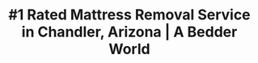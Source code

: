 ---
layout: location.njk
title: "#1 Rated Mattress Removal Service in Chandler, Arizona | A Bedder World"
description: "Professional mattress removal and disposal service in Chandler, Arizona. Innovation Hub eco-friendly disposal, next-day pickup, and competitive pricing. Call 720-263-6094 today!"
permalink: /mattress-removal/arizona/phoenix/chandler/
city: Chandler
state: Arizona
stateSlug: arizona
parentMetro: Phoenix
coordinates: 
  lat: 33.3062
  lng: -111.8413
pricing:
  startingPrice: 125
  single: 125
  queen: 125
  king: 135
  boxSpring: 30

neighborhoods: [
  {
    "name": "Downtown Chandler",
    "zipCodes": [
      "85224"
    ]
  },
  {
    "name": "Ocotillo",
    "zipCodes": [
      "85248"
    ]
  },
  {
    "name": "Sun Lakes",
    "zipCodes": [
      "85248"
    ]
  },
  {
    "name": "Ahwatukee Foothills",
    "zipCodes": [
      "85044",
      "85048"
    ]
  },
  {
    "name": "Pecos",
    "zipCodes": [
      "85225"
    ]
  },
  {
    "name": "Kyrene Corridor",
    "zipCodes": [
      "85224",
      "85226"
    ]
  },
  {
    "name": "Chandler Heights",
    "zipCodes": [
      "85249"
    ]
  },
  {
    "name": "Cooper Commons",
    "zipCodes": [
      "85286"
    ]
  },
  {
    "name": "Fulton Ranch",
    "zipCodes": [
      "85249"
    ]
  },
  {
    "name": "West Chandler",
    "zipCodes": [
      "85226"
    ]
  }
]
zipCodes: [
  "85224",
  "85225", 
  "85226",
  "85248",
  "85249",
  "85286"
]
recyclingPartners: [
  "Chandler Recycling Solid Waste Collection Center",
  "East Valley Environmental Services",
  "Waste Management Phoenix Metro",
  "Republic Services East Valley"
]
localRegulations: "Chandler requires proper disposal of mattresses through the city's bulk collection service or approved waste management companies. The city provides FREE curbside bulk collection every six weeks upon request. Items must be scheduled in advance at 480-782-3510."
nearbyCities: [
  {
    "name": "Phoenix",
    "slug": "phoenix",
    "distance": 18,
    "isSuburb": false
  },
  {
    "name": "Mesa",
    "slug": "mesa",
    "distance": 12,
    "isSuburb": true
  },
  {
    "name": "Tempe",
    "slug": "tempe",
    "distance": 10,
    "isSuburb": true
  },
  {
    "name": "Gilbert",
    "slug": "gilbert",
    "distance": 8,
    "isSuburb": true
  },
  {
    "name": "Scottsdale",
    "slug": "scottsdale",
    "distance": 15,
    "isSuburb": true
  },
  {
    "name": "Tucson",
    "slug": "tucson",
    "distance": 95,
    "isSuburb": false
  }
]

pageContent:
  heroDescription: "#1 rated mattress removal service in Chandler, Arizona. Professional pickup  We handle everything from downtown innovation district offices to Ocotillo master-planned communities. Serving 10+ neighborhoods throughout Arizona's Innovation Hub with full city compliance."
  aboutService: "Chandler's specialized mattress removal and environmental disposal experts, serving Arizona's fourth-largest city and premier Innovation Hub with unmatched tech-sector professionalism and sustainable practices. From the bustling downtown innovation district and Intel's Ocotillo campus to premier master-planned communities like Fulton Ranch and Sun Lakes, we deliver professional mattress collection across 10+ neighborhoods throughout Chandler's vibrant 280,000+ residents, maintaining strict compliance with city bulk collection regulations and environmental standards. Our Chandler team understands the distinctive needs of Arizona's Innovation Hub - from coordinating with major tech employers like Intel, Northrop Grumman, Wells Fargo, PayPal and Boeing to navigating the sophisticated expectations of master-planned communities and high-tech residential developments. Through partnerships with the Chandler Recycling Solid Waste Collection Center and East Valley Environmental Services, we guarantee responsible processing that meets all municipal standards while supporting Chandler's commitment to sustainable innovation and environmental leadership in the East Valley."
  serviceAreasIntro: "We provide comprehensive mattress pickup services throughout the greater Chandler area, covering all major neighborhoods from the innovation district to the master-planned communities:"
  regulationsCompliance: "Our service ensures full compliance with Chandler's bulk collection regulations and city waste management requirements, providing proper documentation for your records and handling all required disposal preparation steps for both residential and commercial properties."
  environmentalImpact: "Each Chandler mattress collection supports Arizona's Innovation Hub's commitment to environmental sustainability and desert conservation. Working alongside the Chandler Recycling Solid Waste Collection Center and certified recycling partners, we've successfully diverted substantial volumes of mattress materials away from Arizona landfills. Recovered components include steel spring systems, foam materials, cotton fabric layers, and hardwood frame structures - materials processed responsibly to minimize ecological impact while supporting Chandler's leadership role in sustainable innovation and environmental stewardship that protects the Sonoran Desert ecosystem."
  howItWorksScheduling: "Next-day slots available throughout Chandler and surrounding East Valley communities. We'll confirm via text message and coordinate any special access requirements for gated communities, tech campuses, or master-planned developments."
  howItWorksService: "Our fully licensed and insured Chandler crew handles complete mattress extraction from any location on your property, manages all city compliance requirements, and expertly navigates the unique challenges of Arizona's Innovation Hub including corporate campus protocols and master-planned community regulations."
  howItWorksDisposal: "Your mattress is processed through the Chandler Recycling Solid Waste Collection Center, East Valley Environmental Services, or certified recycling facilities for responsible material recovery and environmental protection."
  sidebarStats:
    mattressesRemoved: "4,782"

reviews:
  count: 203
  featured: [
  {
    "text": "We needed reliable mattress removal during our home upgrade and weren't sure about scheduling. A Bedder World had availability the next day and handled our pickup without any complications. Their crew was professional and completed the removal quickly and efficiently!",
    "author": "David T.",
    "neighborhood": "Ocotillo"
  },
  {
    "text": "Our community has specific guidelines for bulk item removal, and we needed a service that could work with our HOA requirements. A Bedder World coordinated seamlessly with our management office and completed the pickup professionally. Really impressed with their attention to detail!",
    "author": "Barbara M.",
    "neighborhood": "Sun Lakes"
  },
  {
    "text": "We needed a service that could handle both our community's access requirements and our environmental concerns. A Bedder World's commitment to sustainable disposal practices and professional service delivery really impressed us. They made the whole process seamless!",
    "author": "Dr. Amanda R.",
    "neighborhood": "Fulton Ranch"
  }
]
faqs: [
  {
    "question": "How quickly can you pick up my mattress in Chandler?",
    "answer": "We offer next-day pickup slots throughout Chandler. Simply schedule online or by phone, and we'll confirm your pickup window via text message. Most removals are completed within 24-48 hours of booking."
  },
  {
    "question": "Do you work with HOA communities and gated neighborhoods?",
    "answer": "Yes! We regularly coordinate with HOA management and gated community security for seamless mattress pickups. We understand access procedures and community standards to ensure service that meets all requirements."
  },
  {
    "question": "What does your Chandler mattress removal service include?",
    "answer": "Complete mattress and box spring removal from any location in your home, loading, transportation, and environmentally responsible disposal. Our service includes all labor and cleanup - the quoted price covers everything."
  },
  {
    "question": "Do you charge extra fees beyond the quoted price?",
    "answer": "No hidden fees! Our quoted price covers complete removal service including pickup, loading, transportation, and disposal. We only charge extra for extreme access situations requiring special equipment, which we'd discuss upfront."
  },
  {
    "question": "Do you offer flexible scheduling options?",
    "answer": "Yes! We provide flexible scheduling including early morning, evening, and weekend slots to accommodate various work schedules and personal commitments. We work around your availability to find convenient pickup times."
  },
  {
    "question": "What makes your Chandler service different from standard waste removal companies?",
    "answer": "We specialize exclusively in mattress removal with dedicated crews, proper equipment, and environmentally responsible disposal methods. Unlike general waste companies, we provide next-day convenience with professional service standards and transparent pricing."
  }
]
---